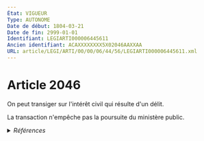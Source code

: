 ```yaml
---
État: VIGUEUR
Type: AUTONOME
Date de début: 1804-03-21
Date de fin: 2999-01-01
Identifiant: LEGIARTI000006445611
Ancien identifiant: ACAXXXXXXXX5X02046AAXXAA
URL: article/LEGI/ARTI/00/00/06/44/56/LEGIARTI000006445611.xml
---
```


<h1>Article 2046</h1>

On peut transiger sur l'intérêt civil qui résulte d'un délit.<br />

La transaction n'empêche pas la poursuite du ministère public.


<details>
  <summary><em>Références</em></summary>

  <h2>Références faites par l'article</h2>
  
  <ul>
    <li>
      CODIFICATION source Loi 1804-03-20
    </li>
    <li>
      CREATION source Loi 1804-03-20 promulguée le 30 mars 1804
    </li>
  </ul>
</details>
